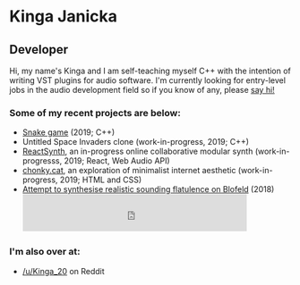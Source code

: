 # Kinga Janicka

## Developer

Hi, my name's Kinga and I am self-teaching myself C++ with the intention of writing
VST plugins for audio software. I'm currently looking for entry-level jobs in the
audio development field so if you know of any, please [say hi!](mailto:kinga@chonky.cat)

### Some of my recent projects are below:

- [Snake game]() (2019; C++)
- Untitled Space Invaders clone (work-in-progress, 2019; C++)
- [ReactSynth](https://github.com/KingaJanicka/ReactSynth), an in-progress online collaborative modular synth (work-in-progresss, 2019; React, Web Audio API)
- [chonky.cat](https://chonky.cat), an exploration of minimalist internet aesthetic (work-in-progress, 2019; HTML and CSS)
- [Attempt to synthesise realistic sounding flatulence on Blofeld](https://www.reddit.com/r/synthesizers/comments/8bezu8/ive_had_my_first_synth_blofeld_since_the/) (2018)
    <iframe src="https://drive.google.com/file/d/1FkqlnW9dL1HB1q_pCAqW8GMwPf1fykMO/preview" frameborder="0" width="400" height="67"></iframe>

### I'm also over at:

- [/u/Kinga_20](https://www.reddit.com/user/Kinga_20) on Reddit
